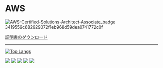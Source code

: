 # AWS
![AWS-Certified-Solutions-Architect-Associate_badge 3419559c682629072f1eb968d59dea0741772c0f](https://github.com/YoshimasaAsada/YoshimasaAsada/assets/75955612/5eebd355-b62c-400f-9f5e-93fcd9fa0d16)

[証明書のダウンロード](https://www.certmetrics.com/amazon/electronic_certificate.aspx?cert=23387C5A793A06BC83AEF8567C5C69EEO8587BAAD48A5D182E479D0E08DDC99A0)

***

[![Top Langs](https://github-readme-stats.vercel.app/api/top-langs/?username=YoshimasaAsada&layout=compact&theme=dark)](https://github.com/anuraghazra/github-readme-stats)

![](http://github-profile-summary-cards.vercel.app/api/cards/profile-details?username=YoshimasaAsada&theme=gruvbox)
![](http://github-profile-summary-cards.vercel.app/api/cards/repos-per-language?username=YoshimasaAsada&theme=gruvbox)
![](http://github-profile-summary-cards.vercel.app/api/cards/most-commit-language?username=YoshimasaAsada&theme=gruvbox)
![](http://github-profile-summary-cards.vercel.app/api/cards/stats?username=YoshimasaAsada&theme=gruvbox)
![](http://github-profile-summary-cards.vercel.app/api/cards/productive-time?username=YoshimasaAsada&theme=gruvbox&utcOffset=9)
